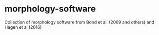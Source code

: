 # morphology-software
Collection of morphology software from Bond et al. (2009 and others) and Hagen et al (2016)
